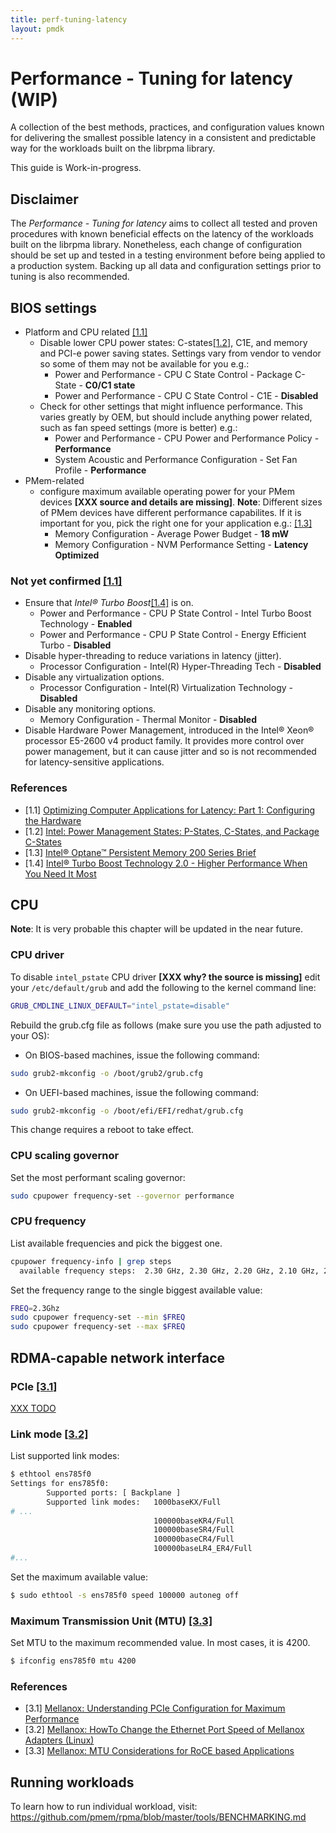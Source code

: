```yaml
---
title: perf-tuning-latency
layout: pmdk
---
```


# Performance - Tuning for latency (WIP)

A collection of the best methods, practices, and configuration values known for delivering the smallest possible latency in a consistent and predictable way for the workloads built on the librpma library.

This guide is Work-in-progress.

## Disclaimer

The *Performance - Tuning for latency* aims to collect all tested and proven procedures with known beneficial effects on the latency of the workloads built on the librpma library. Nonetheless, each change of configuration should be set up and tested in a testing environment before being applied to a production system. Backing up all data and configuration settings prior to tuning is also recommended.

## BIOS settings

* Platform and CPU related [[1.1]][opt-part-1]
    * Disable lower CPU power states: C-states[[1.2]][power-states], C1E, and memory and PCI-e power saving states. Settings vary from vendor to vendor so some of them may not be available for you e.g.:
      * Power and Performance - CPU C State Control - Package C-State - **C0/C1 state**
      * Power and Performance - CPU C State Control - C1E - **Disabled**
    * Check for other settings that might influence performance. This varies greatly by OEM, but should include anything power related, such as fan speed settings (more is better) e.g.:
      * Power and Performance - CPU Power and Performance Policy - **Performance**
      * System Acoustic and Performance Configuration - Set Fan Profile - **Performance**
* PMem-related
    * configure maximum available operating power for your PMem devices **[XXX source and details are missing]**. **Note**: Different sizes of PMem devices have different performance capabilites. If it is important for you, pick the right one for your application e.g.: [[1.3]][pmem-200-brief]
      * Memory Configuration - Average Power Budget - **18 mW**
      * Memory Configuration - NVM Performance Setting - **Latency Optimized**

### Not yet confirmed [[1.1]][opt-part-1]

* Ensure that *Intel® Turbo Boost*[[1.4]][turbo] is on.
  * Power and Performance - CPU P State Control - Intel Turbo Boost Technology - **Enabled**
  * Power and Performance - CPU P State Control - Energy Efficient Turbo - **Disabled**
* Disable hyper-threading to reduce variations in latency (jitter).
  * Processor Configuration - Intel(R) Hyper-Threading Tech - **Disabled**
* Disable any virtualization options.
  * Processor Configuration - Intel(R) Virtualization Technology - **Disabled**
* Disable any monitoring options.
  * Memory Configuration - Thermal Monitor - **Disabled**
* Disable Hardware Power Management, introduced in the Intel® Xeon® processor E5-2600 v4 product family. It provides more control over power management, but it can cause jitter and so is not recommended for latency-sensitive applications.

### References

* [1.1] [Optimizing Computer Applications for Latency: Part 1: Configuring the Hardware][opt-part-1]
* [1.2] [Intel: Power Management States: P-States, C-States, and Package C-States][power-states]
* [1.3] [Intel® Optane™ Persistent Memory 200 Series Brief][pmem-200-brief]
* [1.4] [Intel® Turbo Boost Technology 2.0 - Higher Performance When You Need It Most][turbo]

[opt-part-1]: https://software.intel.com/content/www/us/en/develop/articles/optimizing-computer-applications-for-latency-part-1-configuring-the-hardware.html
[power-states]: https://software.intel.com/content/www/us/en/develop/articles/power-management-states-p-states-c-states-and-package-c-states.html
[pmem-200-brief]: https://www.intel.com/content/www/us/en/products/docs/memory-storage/optane-persistent-memory/optane-persistent-memory-200-series-brief.html
[turbo]: https://www.intel.com/content/www/us/en/architecture-and-technology/turbo-boost/turbo-boost-technology.html

## CPU

**Note**: It is very probable this chapter will be updated in the near future.

### CPU driver

To disable `intel_pstate` CPU driver **[XXX why? the source is missing]** edit your `/etc/default/grub` and add the following to the kernel command line:

```sh
GRUB_CMDLINE_LINUX_DEFAULT="intel_pstate=disable"
```

Rebuild the grub.cfg file as follows (make sure you use the path adjusted to your OS):

* On BIOS-based machines, issue the following command:

```sh
sudo grub2-mkconfig -o /boot/grub2/grub.cfg
```

* On UEFI-based machines, issue the following command:

```sh
sudo grub2-mkconfig -o /boot/efi/EFI/redhat/grub.cfg
```

This change requires a reboot to take effect.

### CPU scaling governor

Set the most performant scaling governor:

```sh
sudo cpupower frequency-set --governor performance
```

### CPU frequency

List available frequencies and pick the biggest one.

```sh
cpupower frequency-info | grep steps
  available frequency steps:  2.30 GHz, 2.30 GHz, 2.20 GHz, 2.10 GHz, 2.00 GHz, 1.90 GHz, 1.80 GHz, 1.70 GHz, 1.60 GHz, 1.50 GHz, 1.40 GHz, 1.30 GHz, 1.20 GHz, 1.10 GHz, 1000 MHz
```

Set the frequency range to the single biggest available value:

```sh
FREQ=2.3Ghz
sudo cpupower frequency-set --min $FREQ
sudo cpupower frequency-set --max $FREQ
```

## RDMA-capable network interface

### PCIe [[3.1]][mlx-pcie]

[XXX TODO][mlx-pcie]

### Link mode [[3.2]][mlx-port-speed]

List supported link modes:

```sh
$ ethtool ens785f0
Settings for ens785f0:
        Supported ports: [ Backplane ]
        Supported link modes:   1000baseKX/Full
# ...
                                100000baseKR4/Full
                                100000baseSR4/Full
                                100000baseCR4/Full
                                100000baseLR4_ER4/Full
#...
```

Set the maximum available value:

```sh
$ sudo ethtool -s ens785f0 speed 100000 autoneg off
```

### Maximum Transmission Unit (MTU) [[3.3]][mlx-mtu]

Set MTU to the maximum recommended value. In most cases, it is 4200.

```sh
$ ifconfig ens785f0 mtu 4200
```

### References

* [3.1] [Mellanox: Understanding PCIe Configuration for Maximum Performance][mlx-pcie]
* [3.2] [Mellanox: HowTo Change the Ethernet Port Speed of Mellanox Adapters (Linux)][mlx-port-speed]
* [3.3] [Mellanox: MTU Considerations for RoCE based Applications][mlx-mtu]

[mlx-pcie]: https://community.mellanox.com/s/article/understanding-pcie-configuration-for-maximum-performance
[mlx-port-speed]: https://community.mellanox.com/s/article/howto-change-the-ethernet-port-speed-of-mellanox-adapters--linux-x
[mlx-mtu]: https://community.mellanox.com/s/article/mtu-considerations-for-roce-based-applications

## Running workloads

To learn how to run individual workload, visit:
https://github.com/pmem/rpma/blob/master/tools/BENCHMARKING.md
